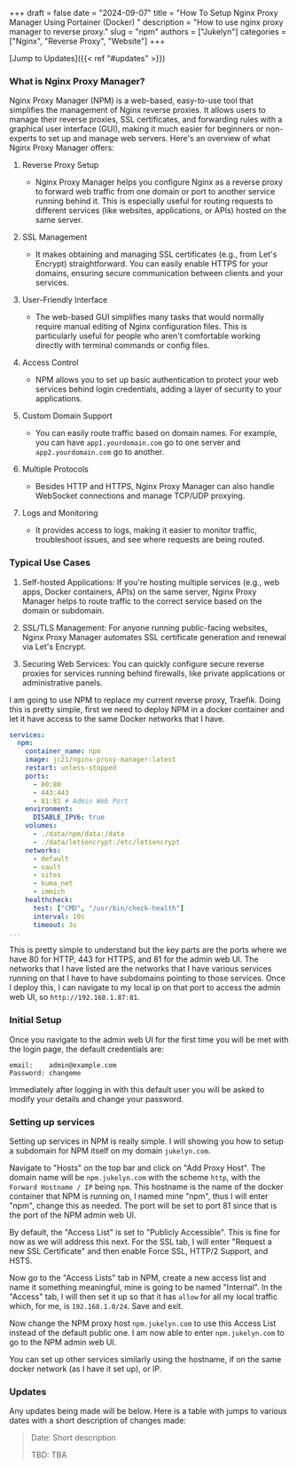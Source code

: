 +++
draft = false
date = "2024-09-07"
title = "How To Setup Nginx Proxy Manager Using Portainer (Docker) "
description = "How to use nginx proxy manager to reverse proxy."
slug = "npm"
authors = ["Jukelyn"]
categories = ["Nginx", "Reverse Proxy", "Website"]
+++

[Jump to Updates]({{< ref "#updates" >}})
### What is Nginx Proxy Manager?
Nginx Proxy Manager (NPM) is a web-based, easy-to-use tool that simplifies the management of Nginx reverse proxies. It allows users to manage their reverse proxies, SSL certificates, and forwarding rules with a graphical user interface (GUI), making it much easier for beginners or non-experts to set up and manage web servers. Here's an overview of what Nginx Proxy Manager offers:

1. Reverse Proxy Setup
    - Nginx Proxy Manager helps you configure Nginx as a reverse proxy to forward web traffic from one domain or port to another service running behind it. This is especially useful for routing requests to different services (like websites, applications, or APIs) hosted on the same server.

2. SSL Management
    - It makes obtaining and managing SSL certificates (e.g., from Let's Encrypt) straightforward. You can easily enable HTTPS for your domains, ensuring secure communication between clients and your services.

3. User-Friendly Interface
    - The web-based GUI simplifies many tasks that would normally require manual editing of Nginx configuration files. This is particularly useful for people who aren't comfortable working directly with terminal commands or config files.
4. Access Control
    - NPM allows you to set up basic authentication to protect your web services behind login credentials, adding a layer of security to your applications.
5. Custom Domain Support
    - You can easily route traffic based on domain names. For example, you can have `app1.yourdomain.com` go to one server and `app2.yourdomain.com` go to another.
6. Multiple Protocols
    - Besides HTTP and HTTPS, Nginx Proxy Manager can also handle WebSocket connections and manage TCP/UDP proxying.
7. Logs and Monitoring
    - It provides access to logs, making it easier to monitor traffic, troubleshoot issues, and see where requests are being routed.

### Typical Use Cases
1. Self-hosted Applications: If you're hosting multiple services (e.g., web apps, Docker containers, APIs) on the same server, Nginx Proxy Manager helps to route traffic to the correct service based on the domain or subdomain.

2. SSL/TLS Management: For anyone running public-facing websites, Nginx Proxy Manager automates SSL certificate generation and renewal via Let's Encrypt.

3. Securing Web Services: You can quickly configure secure reverse proxies for services running behind firewalls, like private applications or administrative panels.

I am going to use NPM to replace my current reverse proxy, Traefik. Doing this is pretty simple, first we need to deploy NPM in a docker container and let it have access to the same Docker networks that I have.

```yaml
services:
  npm:
    container_name: npm
    image: jc21/nginx-proxy-manager:latest
    restart: unless-stopped
    ports:
      - 80:80
      - 443:443
      - 81:81 # Admin Web Port
    environment:
      DISABLE_IPV6: true
    volumes:
      - ./data/npm/data:/data
      - ./data/letsencrypt:/etc/letsencrypt
    networks:
      - default
      - vault
      - sites
      - kuma_net
      - immich
    healthcheck:
      test: ["CMD", "/usr/bin/check-health"]
      interval: 10s
      timeout: 3s
...
```

This is pretty simple to understand but the key parts are the ports where we have 80 for HTTP, 443 for HTTPS, and 81 for the admin web UI. The networks that I have listed are the networks that I have various services running on that I have to have subdomains pointing to those services. Once I deploy this, I can navigate to my local ip on that port to access the admin web UI, so `http://192.168.1.87:81`.

### Initial Setup
Once you navigate to the admin web UI for the first time you will be met with the login page, the default credentials are:
```
email:    admin@example.com
Password: changeme
```

Immediately after logging in with this default user you will be asked to modify your details and change your password.

### Setting up services
Setting up services in NPM is really simple. I will showing you how to setup a subdomain for NPM itself on my domain `jukelyn.com`.

Navigate to "Hosts" on the top bar and click on "Add Proxy Host". The domain name will be `npm.jukelyn.com` with the scheme `http`, with the `Forward Hostname / IP` being `npm`. This hostname is the name of the docker container that NPM is running on, I named mine "npm", thus I will enter "npm", change this as needed. The port will be set to port 81 since that is the port of the NPM admin web UI.

By default, the "Access List" is set to "Publicly Accessible". This is fine for now as we will address this next. For the SSL tab, I will enter "Request a new SSL Certificate" and then enable Force SSL, HTTP/2 Support, and HSTS.

Now go to the "Access Lists" tab in NPM, create a new access list and name it something meaningful, mine is going to be named "Internal". In the "Access" tab, I will then set it up so that it has `allow` for all my local traffic which, for me, is `192.168.1.0/24`. Save and exit.

Now change the NPM proxy host `npm.jukelyn.com` to use this Access List instead of the default public one. I am now able to enter `npm.jukelyn.com` to go to the NPM admin web UI.

You can set up other services similarly using the hostname, if on the same docker network (as I have it set up), or IP.

### Updates
Any updates being made will be below. Here is a table with jumps to various dates with a short description of changes made:

> Date: Short description
>
> TBD: TBA
